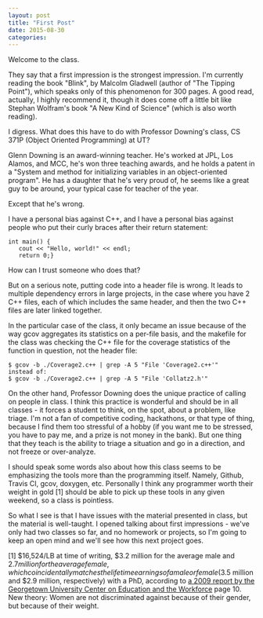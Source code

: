 ```yaml
---
layout: post
title: "First Post"
date: 2015-08-30
categories:
---
```

Welcome to the class.

They say that a first impression is the strongest impression. I'm currently reading the book "Blink", by Malcolm Gladwell (author of "The Tipping Point"), which speaks only of this phenomenon for 300 pages. A good read, actually, I highly recommend it, though it does come off a little bit like Stephan Wolfram's book "A New Kind of Science" (which is also worth reading).

I digress. What does this have to do with Professor Downing's class, CS 371P (Object Oriented Programming) at UT?

Glenn Downing is an award-winning teacher. He's worked at JPL, Los Alamos, and MCC, he's won three teaching awards, and he holds a patent in a "System and method for initializing variables in an object-oriented program". He has a daughter that he's very proud of, he seems like a great guy to be around, your typical case for teacher of the year.

Except that he's wrong.

I have a personal bias against C++, and I have a personal bias against people who put their curly braces after their return statement:
```
int main() {
   cout << "Hello, world!" << endl;
   return 0;}
```
How can I trust someone who does that?

But on a serious note, putting code into a header file is wrong. It leads to multiple dependency errors in large projects, in the case where you have 2 C++ files, each of which includes the same header, and then the two C++ files are later linked together.

In the particular case of the class, it only became an issue because of the way gcov aggregates its statistics on a per-file basis, and the makefile for the class was checking the C++ file for the coverage statistics of the function in question, not the header file:
```
$ gcov -b ./Coverage2.c++ | grep -A 5 "File 'Coverage2.c++'"
instead of:
$ gcov -b ./Coverage2.c++ | grep -A 5 "File 'Collatz2.h'"
```

On the other hand, Professor Downing does the unique practice of calling on people in class. I think this practice is wonderful and should be in all classes - it forces a student to think, on the spot, about a problem, like triage. I'm not a fan of competitive coding, hackathons, or that type of thing, because I find them too stressful of a hobby (if you want me to be stressed, you have to pay me, and a prize is not money in the bank). But one thing that they teach is the ability to triage a situation and go in a direction, and not freeze or over-analyze.

I should speak some words also about how this class seems to be emphasizing the tools more than the programming itself. Namely, Github, Travis CI, gcov, doxygen, etc. Personally I think any programmer worth their weight in gold [1] should be able to pick up these tools in any given weekend, so a class is pointless.

So what I see is that I have issues with the material presented in class, but the material is well-taught. I opened talking about first impressions - we've only had two classes so far, and no homework or projects, so I'm going to keep an open mind and we'll see how this next project goes.


[1] $16,524/LB at time of writing, $3.2 million for the average male and $2.7 million for the average female, which coincidentally matches the lifetime earnings of a male or female ($3.5 million and $2.9 million, respectively) with a PhD, according to [a 2009 report by the Georgetown University Center on Education and the Workforce](https://www2.ed.gov/policy/highered/reg/hearulemaking/2011/collegepayoff.pdf) page 10. New theory: Women are not discriminated against because of their gender, but because of their weight.
